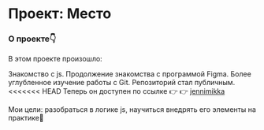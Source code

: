 # Проект: Место

### О проекте👇

В этом проекте произошло:

Знакомство с js.
Продолжение знакомства с программой Figma.
Более углубленное изучение работы с Git.
Репозиторий стал публичным.
<<<<<<< HEAD Теперь он доступен по ссылке 👉 👉 [jennimikka](https://github.com/yandex-praktikum/mesto/index.html)

Мои цели: разобраться в логике js, научиться внедрять его элементы на практике🎉


